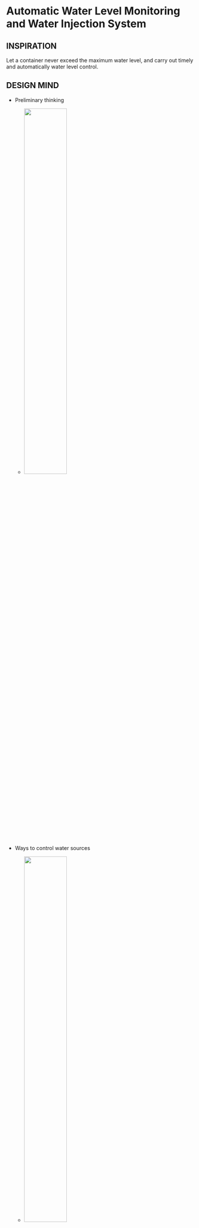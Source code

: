 # Automatic Water Level Monitoring and Water Injection System
## INSPIRATION
Let a container never exceed the maximum water level, and carry out timely and automatically water level control.

## DESIGN MIND
+ Preliminary thinking
  - <img src=https://user-images.githubusercontent.com/81423727/141829803-0098f8a0-79fc-41ab-9b0e-0cdf930dc1af.jpg width=50% />

+ Ways to control water sources
  - <img src=https://user-images.githubusercontent.com/81423727/141832268-fab34833-8825-4fea-bf41-0e45c25a8b17.jpg width=50% />

## POSSIBLE COMPONENTS
+ Water Sensor;
+ Micro Servo;
+ Some pipes；
+ Container;
+ Jumper wires;
+ Others;

## SCHEMATIC DESIGN
<img src=https://user-images.githubusercontent.com/81423727/141836483-98588d81-6bbb-4f88-ab3e-190235ddce02.png width=50% />

## CODING
```
#include <Servo.h>
int servoPin=3;
Servo Servo1;
int angle=0;
int resval = 0;  // holds the value
int respin = A5; // sensor pin used
  
void setup() { 
  Servo1.attach(servoPin);
  Servo1.write(angle);
  // start the serial console
  //Serial.begin(9600);
} 
  
void loop() { 
   
  resval = analogRead(respin); //Read data from analog pin and store it to resval variable
     
  if(resval>330){
    angle=60;
    Servo1.write(angle);
    delay(15);
  }
  else if(resval<330){
    angle=0;
    Servo1.write(angle);
    delay(15);
  }
  delay(1000); 
}
```

## TEST

![77f4bd7b1061453be822a7d50515a703 (1)](https://user-images.githubusercontent.com/81423727/141837419-4f1dd01c-20d2-4e97-9045-1594f4b84cd2.gif)

![9aee9c45aaa3ca0ebfe1bf36eb47f78f](https://user-images.githubusercontent.com/81423727/141837448-ff48980f-cb91-4897-9980-05d0ba38d12b.gif)

